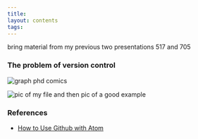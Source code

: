 ```yaml
---
title:
layout: contents
tags:
---
```


bring material from my previous two presentations 517 and 705

### The problem of version control

![graph phd comics]()

![pic of my file and then pic of a good example]()


### References
- [How to Use Github with Atom](https://vwannabe.com/2016/05/26/how-to-use-github-and-atom/)
